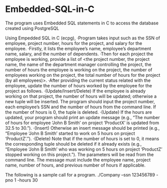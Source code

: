 # Embedded-SQL-in-C
The program uses Embedded SQL statements in C to access the database created using PostgreSQL

Using Empedded SQL in C (ecpg), 
·Program takes input such as the SSN of employee, project number, hours for the project, and salary for the employee.
·Firstly, it lists the employee’s name, employee’s department name, salary, and the number of dependents.
·Then for each project the employee is working, provide a list of <the project number, the project name, the name of the department manager controlling the project, the number of hours the employee is working on the project, the number of employees working on the project, the total number of hours for the project (by all employees)>.
·After providing the current status related with the employee, update the number of hours worked by the employee for the project as follows. 
·(Update/Insert/Delete) If the employee is already working on that project, the number of hours will be updated; otherwise a new tuple will be inserted. The program should input the project number, each employee’s SSN and the number of hours from the command line. If the number of hours is 0, the tuple is deleted.
·(Update) If the hours are updated, your program should print an update message (e.g., “The number of hours for employee ‘John B Smith’ on project ‘ProductX’ is updated from 32.5 to 30.”).
·(Insert) Otherwise an insert message should be printed (e.g., “Employee ‘John B Smith’ started to work on 5 hours on project ‘ProductZ’.”).
·(Delete) Note that if the number of hours is set to 0, it means the corresponding tuple should be deleted if it already exists (e.g.,  “Employee ‘John B Smith’ who was working on 5 hours on project ‘ProductZ’ stopped working on this project.”). The parameters will be read from the command line. The message must include the employee name, project name, number of hours, and previous number of hours if applicable.
 
The following is a sample call for a program.
./Company –ssn 123456789 -pno 1 -hours 30

